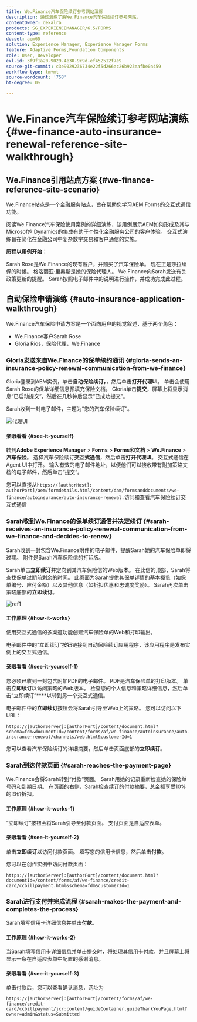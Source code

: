 ```yaml
---
title: We.Finance汽车保险续订参考网站演练
description: 通过演练了解We.Finance汽车保险续订参考网站。
contentOwner: dekalra
products: SG_EXPERIENCEMANAGER/6.5/FORMS
content-type: reference
docset: aem65
solution: Experience Manager, Experience Manager Forms
feature: Adaptive Forms,Foundation Components
role: User, Developer
exl-id: 3f9f1a20-9029-4e30-9c9d-ef452512f7e9
source-git-commit: c3e9029236734e22f5d266ac26b923eafbe0a459
workflow-type: tm+mt
source-wordcount: '758'
ht-degree: 0%

---
```


# We.Finance汽车保险续订参考网站演练{#we-finance-auto-insurance-renewal-reference-site-walkthrough}

## We.Finance引用站点方案  {#we-finance-reference-site-scenario}

We.Finance站点是一个金融服务站点，旨在帮助您学习AEM Forms的交互式通信功能。

阅读We.Finance汽车保险使用案例的详细演练，该用例展示AEM如何形成及其与Microsoft® Dynamics的集成有助于个性化金融服务公司的客户体验。 交互式演练旨在简化在金融公司中复杂数字交易和客户通信的实施。

**历程以用例开始：**

Sarah Rose是We.Finance的现有客户，并购买了汽车保险单。 现在正是莎拉续保的时候。 格洛丽亚·里奥斯是她的保险代理人。 We.Finance向Sarah发送有关政策更新的提醒。 Sarah按照电子邮件中的说明进行操作，并成功完成此过程。

## 自动保险申请演练 {#auto-insurance-application-walkthrough}

We.Finance汽车保险申请方案是一个面向用户的视觉叙述，基于两个角色：

* We.Finance客户Sarah Rose
* Gloria Rios，保险代理，We.Finance

### Gloria发送来自We.Finance的保单续约通讯 {#gloria-sends-an-insurance-policy-renewal-communication-from-we-finance}

Gloria登录到AEM实例，单击&#x200B;**自动保险续订，**，然后单击&#x200B;**打开代理UI**。 单击会使用Sarah Rose的保单详细信息预填充保险文档。 Gloria单击&#x200B;**提交**，屏幕上将显示消息“已启动提交”，然后在几秒钟后显示“已成功提交”。

Sarah收到一封电子邮件，主题为“您的汽车保险续订”。

![代理UI](assets/agent_ui_email_new.png)

#### 亲眼看看 {#see-it-yourself}

转到&#x200B;**Adobe Experience Manager** > **Forms** > **Forms和文档** > **We.Finance** > **汽车保险**。 选择汽车保险续订&#x200B;**交互式通信**，然后单击&#x200B;**打开代理UI**。 交互式通信在Agent UI中打开。 输入有效的电子邮件地址，以便他们可以接收带有附加策略文档的电子邮件，然后单击“提交”。

您可以直接从`https://[authorHost]: authorPort]/aem/formdetails.html/content/dam/formsanddocuments/we-finance/autoinsurance/auto-insurance-renewal.`访问和查看汽车保险续订交互式通信

### Sarah收到We.Finance的保单续订通信并决定续订 {#sarah-receives-an-insurance-policy-renewal-communication-from-we-finance-and-decides-to-renew}

Sarah收到一封包含We.Finance附件的电子邮件，提醒Sarah她的汽车保险单即将过期。 附件是Sarah汽车保险信的打印版。

Sarah单击&#x200B;**立即续订**&#x200B;并定向到其汽车保险信的Web版本。 在此信的顶部，Sarah将查找保单过期前剩余的时间。 此页面为Sarah提供其保单详情的基本概览（如保单编号、应付金额）以及其他信息（如折扣优惠和忠诚度奖励）。 Sarah再次单击策略底部的&#x200B;**立即续订**。

![ref1](assets/ref1.png)

#### 工作原理 {#how-it-works}

使用交互式通信的多渠道功能创建汽车保险单的Web和打印输出。

电子邮件中的“立即续订”按钮链接到自动保险续订应用程序，该应用程序是发布实例上的交互式通信。

#### 亲眼看看 {#see-it-yourself-1}

您必须已收到一封包含附加PDF的电子邮件。 PDF是汽车保险单的打印版本。 单击&#x200B;**立即续订**&#x200B;以访问策略的Web版本。 检查您的个人信息和策略详细信息，然后单击“立即续订”****&#x200B;以转到另一个交互式通信。

电子邮件中的&#x200B;**立即续订**&#x200B;按钮会将Sarah引导至Web上的策略。 您可以访问以下URL：

`https://[authorServer]:[authorPort]/content/document.html?schema=fdm&documentId=/content/forms/af/we-finance/autoinsurance/auto-insurance-renewal/channels/web.html&customerId=1`

您可以查看汽车保险续订的详细摘要，然后单击页面底部的&#x200B;**立即续订**。

### Sarah到达付款页面 {#sarah-reaches-the-payment-page}

We.Finance会将Sarah转到“付款”页面。 Sarah用她的记录重新检查她的保险单号码和到期日期。 在页面的右侧，Sarah检查续订的付款摘要，总金额享受10%的溢价折扣。

#### 工作原理 {#how-it-works-1}

“立即续订”按钮会将Sarah引导至付款页面。 支付页面是自适应表单。

#### 亲眼看看 {#see-it-yourself-2}

单击&#x200B;**立即续订**&#x200B;以访问付款页面。 填写您的信用卡信息，然后单击&#x200B;**付款**。

您可以在创作实例中访问付款页面：

`https://[authorServer]:[authorPort]/content/document.html?documentId=/content/forms/af/we-finance/credit-card/ccbillpayment.html&schema=fdm&customerId=1`

### Sarah进行支付并完成流程 {#sarah-makes-the-payment-and-completes-the-process}

Sarah填写信用卡详细信息并单击&#x200B;**付款**。

#### 工作原理 {#how-it-works-2}

当Sarah填写信用卡详细信息并单击提交时，将处理其信用卡付款，并且屏幕上将显示一条在自适应表单中配置的感谢消息。

#### 亲眼看看 {#see-it-yourself-3}

单击付款后，您可以查看确认消息，网址为

`https://[authorServer]:[authorPort]/content/forms/af/we-finance/credit-card/ccbillpayment/jcr:content/guideContainer.guideThankYouPage.html?owner=admin&status=Submitted`
